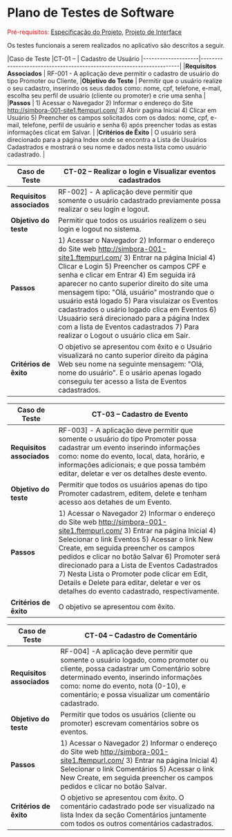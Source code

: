 # Plano de Testes de Software

<span style="color:red">Pré-requisitos: <a href="2-Especificação do Projeto.md"> Especificação do Projeto</a></span>, <a href="3-Projeto de Interface.md"> Projeto de Interface</a>

Os testes funcionais a serem realizados no aplicativo são descritos a seguir. 



|Caso de Teste |CT-01 – | Cadastro de Usuário
|--------------------|----------------------------------------------------------------------|
|**Requisitos Associados** | RF-001 - A aplicação deve permitir o cadastro de usuário do tipo Promoter ou Cliente, 
|**Objetivo do Teste** | Permitir que o usuário realize o seu cadastro, inserindo os seus dados como: nome, cpf, telefone, e-mail, escolha seu perfil de usuário (cliente ou promoter) e crie uma senha  |
|**Passos** | 1) Acessar o Navegador  2) Informar o endereço do Site http://simbora-001-site1.ftempurl.com/  3) Abrir pagina Inicial 4) Clicar em Usuário 5) Preencher os campos solicitados com os dados: nome, cpf, e-mail, telefone, perfil de usuário e senha 6) após preencher todas as estas informações clicat em Salvar. |
|**Critérios de Êxito** | O usuário será direcionado para a página Index onde se encontra a Lista de Usuários Cadastrados e mostrará o seu nome e dados nesta lista como usuário cadastrado. |

| Caso de Teste               | CT-02 –  Realizar o login e Visualizar eventos cadastrados                              |
|-----------------------------|-----------------------------------------------------------------------------------|
|**Requisitos associados**      | RF-002]  - A aplicação deve permitir que somente o usuário cadastrado previamente possa realizar o seu login e logout.|
| **Objetivo do teste**           | Permitir que todos os usuários realizem o seu login e logout no sistema. | 
| **Passos**                      | 	1) Acessar o Navegador 2) Informar o endereço do Site web http://simbora-001-site1.ftempurl.com/ 3) Entrar na página Inicial 4) Clicar e Login  5) Preencher os campos CPF e senha e clicar em Entrar 4) Em seguida irá aparecer no canto superior direito do site uma mensagem tipo: "Olá, usuário" mostrando que o usuário está logado 5) Para visulaizar os Eventos cadastrados o usário logado clica em Eventos 6) Usuaário será direcionado para a página Index com a lista de Eventos cadastrados 7) Para realizar o Logout o usuário clica em Sair. |
| **Critérios de êxito**          | O objetivo se apresentou com êxito e o Usuário visualizará no canto superior direito da página Web seu nome na seguinte mensagem: "Olá, nome do usuário". E o usário apenas logado conseguiu ter acesso a lista de Eventos cadastrados. |
 
| Caso de Teste               | CT-03 –  Cadastro de Evento                              |
|-----------------------------|-----------------------------------------------------------------------------------|
|**Requisitos associados**      | RF-003]  - A aplicação deve permitir que somente o usuário do tipo Promoter possa cadastrar um evento inserindo informações como: nome do evento, local, data, horário, e informações adicionais; e que possa também editar, deletar e ver os detalhes deste evento.|
| **Objetivo do teste**           | Permitir que todos os usuários apenas do tipo Promoter cadastrem, editem, delete e tenham acesso aos detahes de um Evento. | 
| **Passos**                      | 	1) Acessar o Navegador 2) Informar o endereço do Site web  http://simbora-001-site1.ftempurl.com/ 3) Entrar na página Inicial 4) Selecionar o link Eventos  5) Acessar o link New Create, em seguida preencher os campos pedidos e clicar no botão Salvar 6) Promoter será direcionado para a Lista de Eventos Cadastrados 7) Nesta Lista o Promoter pode clicar em Edit, Details e Delete para editar, deletar e ver os detalhes do evento cadastrado, respectivamente. |
| **Critérios de êxito**          | O objetivo se apresentou com êxito.
  
| Caso de Teste               | CT-04 –  Cadastro de Comentário                              |
|-----------------------------|-----------------------------------------------------------------------------------|
|**Requisitos associados**      | RF-004]  -A aplicação deve permitir que somente o usuário logado, como promoter ou cliente, possa cadastrar um Comentário sobre determinado evento, inserindo informações como: nome do evento, nota (0-10), e comentário; e possa visualizar um comentário cadastrado.|
| **Objetivo do teste**           | Permitir que todos os usuários (cliente ou promoter) escrevam comentários sobre os eventos. | 
| **Passos**                      | 	1) Acessar o Navegador 2) Informar o endereço do Site web http://simbora-001-site1.ftempurl.com/ 3) Entrar na página Inicial 4) Selecionar o link Comentários  5) Acessar o link New Create, em seguida preencher os campos pedidos e clicar no botão Salvar. |
| **Critérios de êxito**          | O objetivo se apresentou com êxito. O comentário cadastrado pode ser visualizado na lista Index da seção Comentários juntamente com todos os outros comentários cadastrados.
